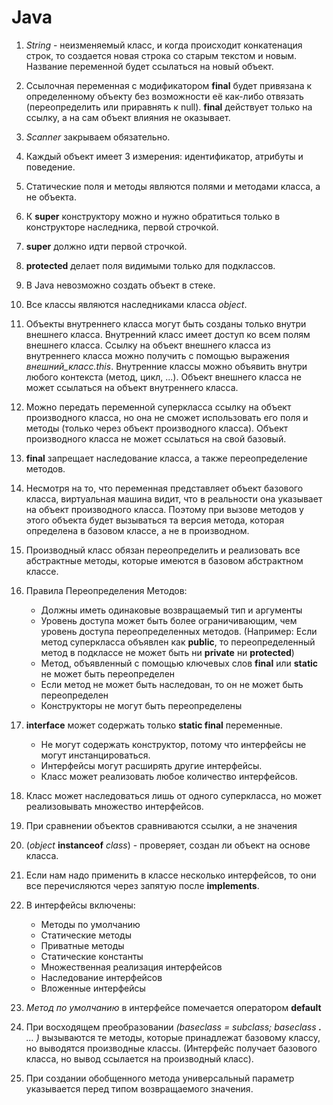 # Java

1. *String* - неизменяемый класс, и когда происходит конкатенация строк, то создается новая строка со старым текстом и новым. Название переменной будет ссылаться на новый объект.

2. Ссылочная переменная с модификатором **final** будет привязана к определенному объекту без возможности её как-либо отвязать (переопределить или приравнять к null). **final** действует только на ссылку, а на сам объект влияния не оказывает. 

3. *Scanner* закрываем обязательно.

4. Каждый объект имеет 3 измерения: идентификатор, атрибуты и поведение.

5. Статические поля и методы являются полями и методами класса, а не объекта.

6. К **super** конструктору можно и нужно обратиться только в конструкторе наследника, первой строчкой.

7. **super** должно идти первой строчкой.

8. **protected** делает поля видимыми только для подклассов.

9. В Java невозможно создать объект в стеке.

10. Все классы являются наследниками класса *object*.

11. Объекты внутреннего класса могут быть созданы только внутри внешнего класса. Внутренний класс имеет доступ ко всем полям внешнего класса. Ссылку на объект внешнего класса из внутреннего класса можно получить с помощью выражения *внешний_класс.this*. Внутренние классы можно объявить внутри любого контекста (метод, цикл, ...). Объект внешнего класса не может ссылаться на объект внутреннего класса.

12. Можно передать переменной суперкласса ссылку на объект производного класса, но она не сможет использовать его поля и методы (только через объект производного класса). Объект производного класса не может ссылаться на свой базовый.

13. **final** запрещает наследование класса, а также переопределение методов.

14. Несмотря на то, что переменная представляет объект базового класса, виртуальная машина видит, что в реальности она указывает на объект производного класса. Поэтому при вызове методов у этого объекта будет вызываться та версия метода, которая определена в базовом классе, а не в производном.

15. Производный класс обязан переопределить и реализовать все абстрактные методы, которые имеются в базовом абстрактном классе.

16. Правила Переопределения Методов:
      - Должны иметь одинаковые возвращаемый тип и аргументы 
      - Уровень доступа может быть более ограничивающим, чем уровень доступа переопределенных методов. (Например: Если метод суперкласса объявлен как **public**, то переопределенный метод в подклассе не может быть ни **private** ни **protected**)
      - Метод, объявленный с помощью ключевых слов **final** или **static** не может быть переопределен 
      - Если метод не может быть наследован, то он не может быть переопределен 
      - Конструкторы не могут быть переопределены

17. **interface** может содержать только **static final** переменные.
      - Не могут содержать конструктор, потому что интерфейсы не могут инстанцироваться.
      - Интерфейсы могут расширять другие интерфейсы.
      - Класс может реализовать любое количество интерфейсов.

18. Класс может наследоваться лишь от одного суперкласса, но может реализовывать множество интерфейсов.

19. При сравнении объектов сравниваются ссылки, а не значения

20. (*object* **instanceof** *class*) -  проверяет, создан ли объект на основе класса.

21. Если нам надо применить в классе несколько интерфейсов, то они все перечисляются через запятую после **implements**.

22. В интерфейсы включены:
      - Методы по умолчанию
      - Статические методы
      - Приватные методы
      - Статические константы
      - Множественная реализация интерфейсов
      - Наследование интерфейсов
      - Вложенные интерфейсы
      
23. *Метод по умолчанию* в интерфейсе помечается оператором **default**

24. При восходящем преобразовании *(baseclass = subclass; baseclass **.** ... )* вызываются те методы, которые принадлежат базовому классу, но выводятся производные классы. (Интерфейс получает базового класса, но вывод ссылается на производный класс).

25. При создании обобщенного метода универсальный параметр указывается перед типом возвращаемого значения.
